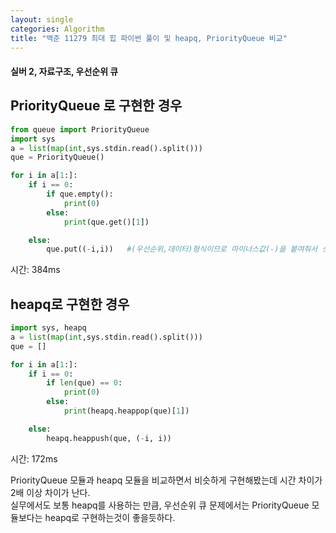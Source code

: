 ```yaml
---
layout: single
categories: Algorithm
title: "백준 11279 최대 힙 파이썬 풀이 및 heapq, PriorityQueue 비교"
---
```

#### 실버 2, 자료구조, 우선순위 큐

## PriorityQueue 로 구현한 경우
```py
from queue import PriorityQueue
import sys
a = list(map(int,sys.stdin.read().split()))
que = PriorityQueue()

for i in a[1:]:
    if i == 0:
        if que.empty():
            print(0)
        else:
            print(que.get()[1])

    else:
        que.put((-i,i))   #(우선순위,데이터)형식이므로 마이너스값(-)을 붙여줘서 숫자가 클수록 우선순위가 높다 
```
시간: 384ms<br>

## heapq로 구현한 경우
```py
import sys, heapq
a = list(map(int,sys.stdin.read().split()))
que = []

for i in a[1:]:
    if i == 0:
        if len(que) == 0:
            print(0)
        else:
            print(heapq.heappop(que)[1])

    else:
        heapq.heappush(que, (-i, i))
```
시간: 172ms<br>

PriorityQueue 모듈과 heapq 모듈을 비교하면서 비슷하게 구현해봤는데 시간 차이가 2배 이상 차이가 난다.<br>
실무에서도 보통 heapq를 사용하는 만큼, 우선순위 큐 문제에서는 PriorityQueue 모듈보다는 heapq로 구현하는것이 좋을듯하다.<br>
